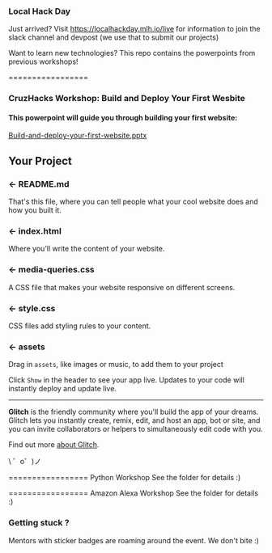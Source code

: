 ### Local Hack Day
Just arrived? Visit https://localhackday.mlh.io/live for information to join the slack channel and devpost (we use that to submit our projects) 

Want to learn new technologies? This repo contains the powerpoints from previous workshops!  

=================
### CruzHacks Workshop: Build and Deploy Your First Wesbite

#### This powerpoint will guide you through building your first website:
[Build-and-deploy-your-first-website.pptx](Build-and-deploy-your-first-website.pptx)  

Your Project
------------

### ← README.md

That's this file, where you can tell people what your cool website does and how you built it.

### ← index.html

Where you'll write the content of your website.

### ← media-queries.css

A CSS file that makes your website responsive on different screens.

### ← style.css

CSS files add styling rules to your content.

### ← assets

Drag in `assets`, like images or music, to add them to your project

Click `Show` in the header to see your app live. Updates to your code will instantly deploy and update live.

-------------------
**Glitch** is the friendly community where you'll build the app of your dreams. Glitch lets you instantly create, remix, edit, and host an app, bot or site, and you can invite collaborators or helpers to simultaneously edit code with you.

Find out more [about Glitch](https://glitch.com/about).

\ ゜o゜)ノ


=================
Python Workshop
See the folder for details :) 

=================
Amazon Alexa Workshop
See the folder for details :) 

### Getting stuck ?
Mentors with sticker badges are roaming around the event.  We don't bite :)   

